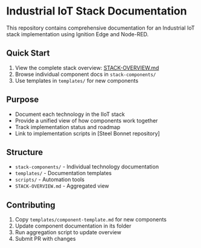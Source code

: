 # Industrial IoT Stack Documentation

This repository contains comprehensive documentation for an Industrial IoT stack implementation using Ignition Edge and Node-RED.

## Quick Start

1. View the complete stack overview: [STACK-OVERVIEW.md](./STACK-OVERVIEW.md)
2. Browse individual component docs in `stack-components/`
3. Use templates in `templates/` for new components

## Purpose

- Document each technology in the IIoT stack
- Provide a unified view of how components work together
- Track implementation status and roadmap
- Link to implementation scripts in [Steel Bonnet repository]

## Structure

- `stack-components/` - Individual technology documentation
- `templates/` - Documentation templates
- `scripts/` - Automation tools
- `STACK-OVERVIEW.md` - Aggregated view

## Contributing

1. Copy `templates/component-template.md` for new components
2. Update component documentation in its folder
3. Run aggregation script to update overview
4. Submit PR with changes